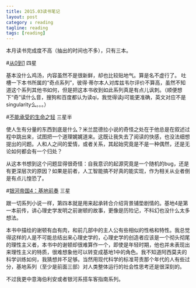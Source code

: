 ```yaml
---
title: 2015.03读书笔记
layout: post
category : reading
tagline: reading
tags: [reading]
---
```


本月读书完成度不高（抽出的时间也不多），只有三本。

#[从0到1](http://book.douban.com/subject/26297606/)
四星

基本没什么鸡汤，内容虽然不是很新鲜，却也比较贴地气。算是名不虚行了。
吐槽一下本书所属的“奇点系列”，彼得·蒂尔本人对库兹韦尔评价不算高，虽然不知道这个系列其他书如何，但是把这本书收到如此系列真是有点儿讽刺。（顺便想下“奇”读什么音，搜狗和百度都认为读qi，我觉得读ji可能更准确，英文对应不是singularity么。。。）

#[不能承受的生命之轻](http://book.douban.com/subject/1017143/)
三星半

使人生有分量的东西到底是什么？米兰昆德拉小说的奇怪之处在于他总是在叙述过程中跳出来，试图把一个道理娓娓道来。这既让我失去了阅读的快感，也没法细想提出的问题。人和人之间的爱情，或者关系，其起始究竟是不是一种偶然，还是无论如何都会有一个归处？

从这本书想到这个问题显得很奇怪：自我意识的起源究竟是一个随机的bug，还是有更深层次的原因？如果是前者，人工智能搞不好真的能实现，作为相关从业者倒是有点儿惶恐了。


#[银河帝国4：基地前奏](http://book.douban.com/subject/11525217/)
三星

跟一切系列小说一样，第四本就是用来起承转合介绍背景铺垫剧情的。基地4是第一本前传，讲心理史学发明之前谢顿的故事，更像是历险记，不科幻也没什么太多想法。

本书中描绘的谢顿有血有肉，和前几部中的主人公有些相似的性格和特性。我总觉得这样的人是不可能总结出来心理史学的，心理史学的创造者应该是一个彻头彻尾的理性主义者，本书中的谢顿却很难算作一个，即使是年轻时期，他也并未表现出来理性主义的特质，很难想象他可以转变成基地1中的角色。我不知道阿西莫夫的科学训练如何，我猜想并不足够。当然用现代科学的标准苛责那个年代的人有些过分，基地系列（至少是前面三部）对人类整体运行的社会性思考还是很深刻的。

不过我更中意海伯利安或者银河系搭车客指南系列。
